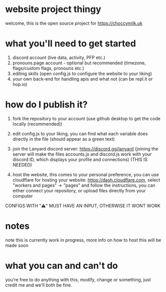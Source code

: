 # website project thingy

welcome, this is the open source project for https://choccymilk.uk

# what you'll need to get started
1. discord account (live data, activity, PFP etc.)
2. pronouns.page account - optional but recommended (timezone, flags/custom flags, pronouns etc.)
3. editing skills (open config.js to configure the website to your liking)
4. your own back-end for handling apis and what not (can be repl.it or hop.io)

# how do I publish it?
1. fork the repository to your account (use github desktop to get the code locally (recommended))
2. edit config.js to your liking, you can find what each variable does directly in the file (should appear as a green text)

3. join the Lanyard discord server: https://discord.gg/lanyard (joining the server will make the files accounts.js and discord.js work with your discord ID, which displays your profile and connections) (THIS IS NEEDED)

4. host the website, this comes to your personal preference, you can use cloudflare for hosting your website: https://dash.cloudflare.com, select "workers and pages" -> "pages" and follow the instructions, you can either connect your repository, or upload files directly from your computer

CONFIGS WITH "⚠️" MUST HAVE AN INPUT, OTHERWISE IT WONT WORK

# notes
note this is currently work in progress, more info on how to host this will be made soon

# what you can and can't do
you're free to do anything with this, modify, change or something, just credit me and we'll both be fine.